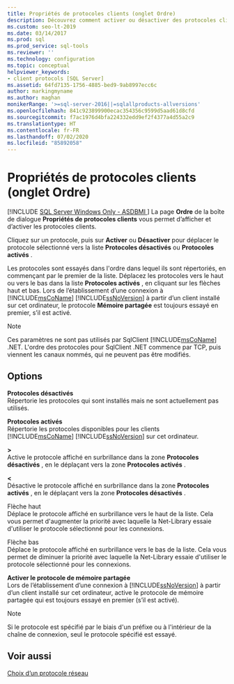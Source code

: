 ```yaml
---
title: Propriétés de protocoles clients (onglet Ordre)
description: Découvrez comment activer ou désactiver des protocoles client. Découvrez comment réorganiser l’ordre dans lequel des protocoles sont utilisés lorsque les clients essaient de se connecter à SQL Server.
ms.custom: seo-lt-2019
ms.date: 03/14/2017
ms.prod: sql
ms.prod_service: sql-tools
ms.reviewer: ''
ms.technology: configuration
ms.topic: conceptual
helpviewer_keywords:
- client protocols [SQL Server]
ms.assetid: 64fd7135-1756-4885-bed9-9ab8997ecc6c
author: markingmyname
ms.author: maghan
monikerRange: '>=sql-server-2016||=sqlallproducts-allversions'
ms.openlocfilehash: 841c923899900ecac354356c9599d5aad61d8cfd
ms.sourcegitcommit: f7ac1976d4bfa224332edd9ef2f4377a4d55a2c9
ms.translationtype: HT
ms.contentlocale: fr-FR
ms.lasthandoff: 07/02/2020
ms.locfileid: "85892058"
---
```

# <a name="client-protocols-properties-order-tab"></a>Propriétés de protocoles clients (onglet Ordre)
[!INCLUDE [SQL Server Windows Only - ASDBMI ](../../includes/applies-to-version/sql-windows-only-asdbmi.md)]
  La page **Ordre** de la boîte de dialogue **Propriétés de protocoles clients** vous permet d’afficher et d’activer les protocoles clients.  
  
 Cliquez sur un protocole, puis sur **Activer** ou **Désactiver** pour déplacer le protocole sélectionné vers la liste **Protocoles désactivés** ou **Protocoles activés** .  
  
 Les protocoles sont essayés dans l'ordre dans lequel ils sont répertoriés, en commençant par le premier de la liste. Déplacez les protocoles vers le haut ou vers le bas dans la liste **Protocoles activés** , en cliquant sur les flèches haut et bas. Lors de l’établissement d’une connexion à [!INCLUDE[msCoName](../../includes/msconame-md.md)] [!INCLUDE[ssNoVersion](../../includes/ssnoversion-md.md)] à partir d’un client installé sur cet ordinateur, le protocole **Mémoire partagée** est toujours essayé en premier, s’il est activé.  
  
> [!NOTE]  
>  Ces paramètres ne sont pas utilisés par SqlClient [!INCLUDE[msCoName](../../includes/msconame-md.md)] .NET. L'ordre des protocoles pour SqlClient .NET commence par TCP, puis viennent les canaux nommés, qui ne peuvent pas être modifiés.  
  
## <a name="options"></a>Options  
 **Protocoles désactivés**  
 Répertorie les protocoles qui sont installés mais ne sont actuellement pas utilisés.  
  
 **Protocoles activés**  
 Répertorie les protocoles disponibles pour les clients [!INCLUDE[msCoName](../../includes/msconame-md.md)] [!INCLUDE[ssNoVersion](../../includes/ssnoversion-md.md)] sur cet ordinateur.  
  
 **>**  
 Active le protocole affiché en surbrillance dans la zone **Protocoles désactivés** , en le déplaçant vers la zone **Protocoles activés** .  
  
 **\<**  
 Désactive le protocole affiché en surbrillance dans la zone **Protocoles activés** , en le déplaçant vers la zone **Protocoles désactivés** .  
  
 Flèche haut  
 Déplace le protocole affiché en surbrillance vers le haut de la liste. Cela vous permet d'augmenter la priorité avec laquelle la Net-Library essaie d'utiliser le protocole sélectionné pour les connexions.  
  
 Flèche bas  
 Déplace le protocole affiché en surbrillance vers le bas de la liste. Cela vous permet de diminuer la priorité avec laquelle la Net-Library essaie d'utiliser le protocole sélectionné pour les connexions.  
  
 **Activer le protocole de mémoire partagée**  
 Lors de l’établissement d’une connexion à [!INCLUDE[ssNoVersion](../../includes/ssnoversion-md.md)] à partir d’un client installé sur cet ordinateur, active le protocole de mémoire partagée qui est toujours essayé en premier (s’il est activé).  
  
> [!NOTE]  
>  Si le protocole est spécifié par le biais d'un préfixe ou à l'intérieur de la chaîne de connexion, seul le protocole spécifié est essayé.  
  
## <a name="see-also"></a>Voir aussi  
 [Choix d’un protocole réseau](https://msdn.microsoft.com/library/6565fb7d-b076-4447-be90-e10d0dec359a)  
  
  
